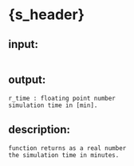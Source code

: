 # {s_header}

## input:
```
```

## output:
```
r_time : floating point number
simulation time in [min].
```

## description:
```
function returns as a real number
the simulation time in minutes.
```
